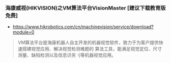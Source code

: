
### 海康威视(HIKVISION)之VM算法平台VisionMaster [建议下载教育版 免费]
- https://www.hikrobotics.com/cn/machinevision/service/download?module=0
> VM算法平台是海康机器人自主开发的机器视觉软件，致力于为客户提供快速搭建视觉应用、解决视觉检测难题的
> 算法工具，能满足视觉定位、尺寸测量、缺陷检测以及信息识另刂等机器视觉应用。